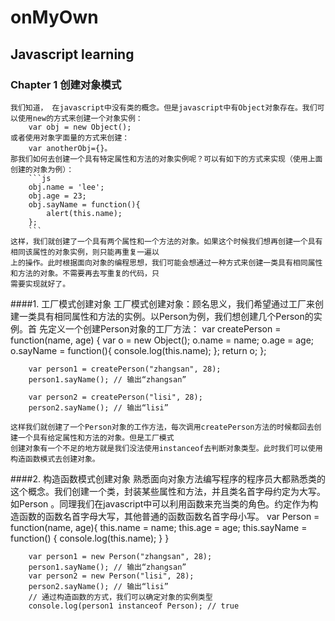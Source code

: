 # onMyOwn

## Javascript learning

### Chapter 1  创建对象模式
	我们知道， 在javascript中没有类的概念。但是javascript中有Object对象存在。我们可以使用new的方式来创建一个对象实例：
 		var obj = new Object();
 	或者使用对象字面量的方式来创建：
 		var anotherObj={}。
 	那我们如何去创建一个具有特定属性和方法的对象实例呢？可以有如下的方式来实现（使用上面创建的对象为例）：
 		```js
		obj.name = 'lee';
		obj.age = 23;
		obj.sayName = function(){
			alert(this.name);
		};
		```
	这样，我们就创建了一个具有两个属性和一个方法的对象。如果这个时候我们想再创建一个具有相同该属性的对象实例，则只能再重复一遍以
	上的操作。此时根据面向对象的编程思想，我们可能会想通过一种方式来创建一类具有相同属性和方法的对象。不需要再去写重复的代码，只
	需要实现就好了。
####1. 工厂模式创建对象
	工厂模式创建对象：顾名思义，我们希望通过工厂来创建一类具有相同属性和方法的实例。以Person为例，我们想创建几个Person的实例。首
	先定义一个创建Person对象的工厂方法：
		var createPerson = function(name, age) {
			var o = new Object();
			o.name = name;
			o.age = age;
			o.sayName = function(){
				console.log(this.name);
			};
			return o;
		};

		var person1 = createPerson("zhangsan", 28);
		person1.sayName(); // 输出“zhangsan”

		var person2 = createPerson("lisi", 28);
		person2.sayName(); // 输出“lisi”

	这样我们就创建了一个Person对象的工作方法，每次调用createPerson方法的时候都回去创建一个具有给定属性和方法的对象。但是工厂模式
	创建对象有一个不足的地方就是我们没法使用instanceof去判断对象类型。此时我们可以使用构造函数模式去创建对象。

####2. 构造函数模式创建对象
	熟悉面向对象方法编写程序的程序员大都熟悉类的这个概念。我们创建一个类，封装某些属性和方法，并且类名首字母约定为大写。如Person
	。同理我们在javascript中可以利用函数来充当类的角色。约定作为构造函数的函数名首字母大写，其他普通的函数函数名首字母小写。
		var Person = function(name, age){
			this.name = name;
			this.age = age;
			this.sayName = function() {
				console.log(this.name);
			}
		}

		var person1 = new Person("zhangsan", 28);
		person1.sayName(); // 输出“zhangsan”
		var person2 = new Person("lisi", 28);
		person2.sayName(); // 输出“lisi”
		// 通过构造函数的方式，我们可以确定对象的实例类型
		console.log(person1 instanceof Person); // true








